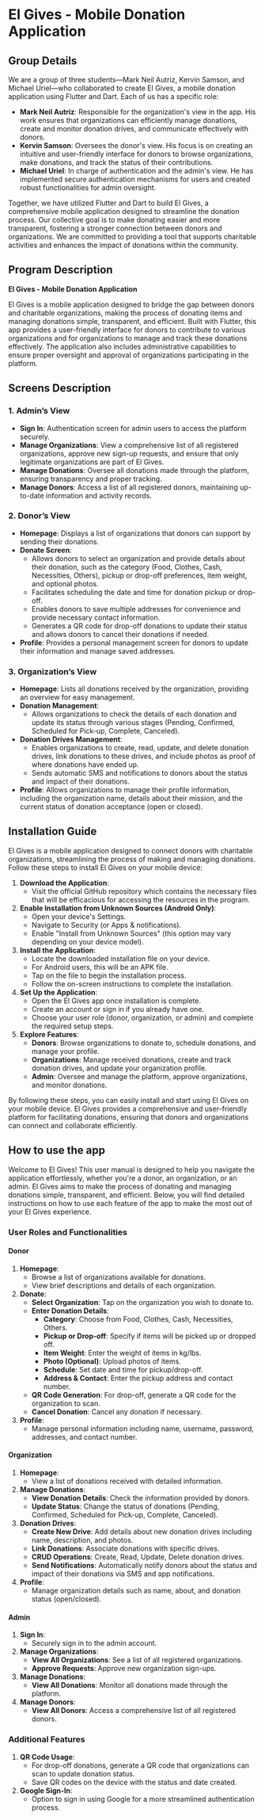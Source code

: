 # El Gives - Mobile Donation Application

## Group Details
We are a group of three students—Mark Neil Autriz, Kervin Samson, and Michael Uriel—who collaborated to create El Gives, a mobile donation application using Flutter and Dart. Each of us has a specific role:
- **Mark Neil Autriz**: Responsible for the organization's view in the app. His work ensures that organizations can efficiently manage donations, create and monitor donation drives, and communicate effectively with donors.
- **Kervin Samson**: Oversees the donor's view. His focus is on creating an intuitive and user-friendly interface for donors to browse organizations, make donations, and track the status of their contributions.
- **Michael Uriel**: In charge of authentication and the admin's view. He has implemented secure authentication mechanisms for users and created robust functionalities for admin oversight.

Together, we have utilized Flutter and Dart to build El Gives, a comprehensive mobile application designed to streamline the donation process. Our collective goal is to make donating easier and more transparent, fostering a stronger connection between donors and organizations. We are committed to providing a tool that supports charitable activities and enhances the impact of donations within the community.

## Program Description
**El Gives - Mobile Donation Application**

El Gives is a mobile application designed to bridge the gap between donors and charitable organizations, making the process of donating items and managing donations simple, transparent, and efficient. Built with Flutter, this app provides a user-friendly interface for donors to contribute to various organizations and for organizations to manage and track these donations effectively. The application also includes administrative capabilities to ensure proper oversight and approval of organizations participating in the platform.

## Screens Description

### 1. Admin’s View
- **Sign In**: Authentication screen for admin users to access the platform securely.
- **Manage Organizations**: View a comprehensive list of all registered organizations, approve new sign-up requests, and ensure that only legitimate organizations are part of El Gives.
- **Manage Donations**: Oversee all donations made through the platform, ensuring transparency and proper tracking.
- **Manage Donors**: Access a list of all registered donors, maintaining up-to-date information and activity records.

### 2. Donor’s View
- **Homepage**: Displays a list of organizations that donors can support by sending their donations.
- **Donate Screen**:
  - Allows donors to select an organization and provide details about their donation, such as the category (Food, Clothes, Cash, Necessities, Others), pickup or drop-off preferences, item weight, and optional photos.
  - Facilitates scheduling the date and time for donation pickup or drop-off.
  - Enables donors to save multiple addresses for convenience and provide necessary contact information.
  - Generates a QR code for drop-off donations to update their status and allows donors to cancel their donations if needed.
- **Profile**: Provides a personal management screen for donors to update their information and manage saved addresses.

### 3. Organization’s View
- **Homepage**: Lists all donations received by the organization, providing an overview for easy management.
- **Donation Management**:
  - Allows organizations to check the details of each donation and update its status through various stages (Pending, Confirmed, Scheduled for Pick-up, Complete, Canceled).
- **Donation Drives Management**:
  - Enables organizations to create, read, update, and delete donation drives, link donations to these drives, and include photos as proof of where donations have ended up.
  - Sends automatic SMS and notifications to donors about the status and impact of their donations.
- **Profile**: Allows organizations to manage their profile information, including the organization name, details about their mission, and the current status of donation acceptance (open or closed).

## Installation Guide
El Gives is a mobile application designed to connect donors with charitable organizations, streamlining the process of making and managing donations. Follow these steps to install El Gives on your mobile device:

1. **Download the Application**:
   - Visit the official GitHub repository which contains the necessary files that will be efficacious for accessing the resources in the program.
2. **Enable Installation from Unknown Sources (Android Only)**:
   - Open your device's Settings.
   - Navigate to Security (or Apps & notifications).
   - Enable "Install from Unknown Sources" (this option may vary depending on your device model).
3. **Install the Application**:
   - Locate the downloaded installation file on your device.
   - For Android users, this will be an APK file.
   - Tap on the file to begin the installation process.
   - Follow the on-screen instructions to complete the installation.
4. **Set Up the Application**:
   - Open the El Gives app once installation is complete.
   - Create an account or sign in if you already have one.
   - Choose your user role (donor, organization, or admin) and complete the required setup steps.
5. **Explore Features**:
   - **Donors**: Browse organizations to donate to, schedule donations, and manage your profile.
   - **Organizations**: Manage received donations, create and track donation drives, and update your organization profile.
   - **Admin**: Oversee and manage the platform, approve organizations, and monitor donations.

By following these steps, you can easily install and start using El Gives on your mobile device. El Gives provides a comprehensive and user-friendly platform for facilitating donations, ensuring that donors and organizations can connect and collaborate efficiently.

## How to use the app
Welcome to El Gives! This user manual is designed to help you navigate the application effortlessly, whether you're a donor, an organization, or an admin. El Gives aims to make the process of donating and managing donations simple, transparent, and efficient. Below, you will find detailed instructions on how to use each feature of the app to make the most out of your El Gives experience.

### User Roles and Functionalities

#### Donor
1. **Homepage**:
   - Browse a list of organizations available for donations.
   - View brief descriptions and details of each organization.
2. **Donate**:
   - **Select Organization**: Tap on the organization you wish to donate to.
   - **Enter Donation Details**:
     - **Category**: Choose from Food, Clothes, Cash, Necessities, Others.
     - **Pickup or Drop-off**: Specify if items will be picked up or dropped off.
     - **Item Weight**: Enter the weight of items in kg/lbs.
     - **Photo (Optional)**: Upload photos of items.
     - **Schedule**: Set date and time for pickup/drop-off.
     - **Address & Contact**: Enter the pickup address and contact number.
   - **QR Code Generation**: For drop-off, generate a QR code for the organization to scan.
   - **Cancel Donation**: Cancel any donation if necessary.
3. **Profile**:
   - Manage personal information including name, username, password, addresses, and contact number.

#### Organization
1. **Homepage**:
   - View a list of donations received with detailed information.
2. **Manage Donations**:
   - **View Donation Details**: Check the information provided by donors.
   - **Update Status**: Change the status of donations (Pending, Confirmed, Scheduled for Pick-up, Complete, Canceled).
3. **Donation Drives**:
   - **Create New Drive**: Add details about new donation drives including name, description, and photos.
   - **Link Donations**: Associate donations with specific drives.
   - **CRUD Operations**: Create, Read, Update, Delete donation drives.
   - **Send Notifications**: Automatically notify donors about the status and impact of their donations via SMS and app notifications.
4. **Profile**:
   - Manage organization details such as name, about, and donation status (open/closed).

#### Admin
1. **Sign In**:
   - Securely sign in to the admin account.
2. **Manage Organizations**:
   - **View All Organizations**: See a list of all registered organizations.
   - **Approve Requests**: Approve new organization sign-ups.
3. **Manage Donations**:
   - **View All Donations**: Monitor all donations made through the platform.
4. **Manage Donors**:
   - **View All Donors**: Access a comprehensive list of all registered donors.

### Additional Features

1. **QR Code Usage**:
   - For drop-off donations, generate a QR code that organizations can scan to update donation status.
   - Save QR codes on the device with the status and date created.
2. **Google Sign-In**:
   - Option to sign in using Google for a more streamlined authentication process.
